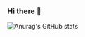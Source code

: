 ### Hi there 👋

![Anurag's GitHub stats](https://github-readme-stats.vercel.app/api?username=seohokim&show_icons=true&theme=radical)
